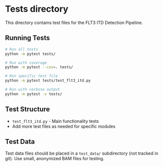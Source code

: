 # Tests directory
This directory contains test files for the FLT3 ITD Detection Pipeline.

## Running Tests

```bash
# Run all tests
python -m pytest tests/

# Run with coverage
python -m pytest --cov=. tests/

# Run specific test file
python -m pytest tests/test_flt3_itd.py

# Run with verbose output
python -m pytest -v tests/
```

## Test Structure

- `test_flt3_itd.py` - Main functionality tests
- Add more test files as needed for specific modules

## Test Data

Test data files should be placed in a `test_data/` subdirectory (not tracked in git).
Use small, anonymized BAM files for testing.
